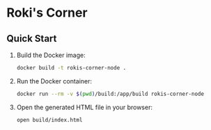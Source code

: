 # Roki's Corner

## Quick Start

1. Build the Docker image:
    ```bash
    docker build -t rokis-corner-node .
    ```

2. Run the Docker container:
    ```bash
    docker run --rm -v $(pwd)/build:/app/build rokis-corner-node
    ```

3. Open the generated HTML file in your browser:
    ```bash
    open build/index.html
    ```
